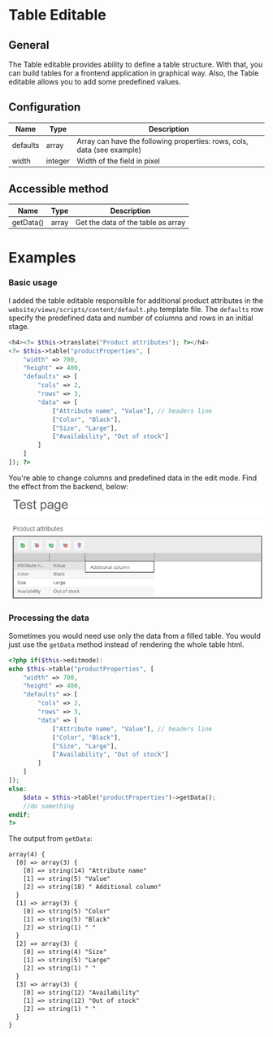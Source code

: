 # Table Editable

## General

The Table editable provides ability to define a table structure.
With that, you can build tables for a frontend application in graphical way. 
Also, the Table editable allows you to add some predefined values.

## Configuration

| Name     | Type    | Description                                                             |
|----------|---------|-------------------------------------------------------------------------|
| defaults | array   | Array can have the following properties: rows, cols, data (see example) |
| width    | integer | Width of the field in pixel                                             |

## Accessible method

| Name      | Type  | Description                        |
|-----------|-------|------------------------------------|
| getData() | array | Get the data of the table as array |

# Examples

### Basic usage

I added the table editable responsible for additional product attributes in the `website/views/scripts/content/default.php` template file. 
The `defaults` row specify the predefined data and number of columns and rows in an initial stage. 

```php
<h4><?= $this->translate("Product attributes"); ?></h4>
<?= $this->table("productProperties", [
    "width" => 700,
    "height" => 400,
    "defaults" => [
        "cols" => 2,
        "rows" => 3,
        "data" => [
            ["Attribute name", "Value"], // headers line
            ["Color", "Black"],
            ["Size", "Large"],
            ["Availability", "Out of stock"]
        ]
    ]
]); ?>
```

You're able to change columns and predefined data in the edit mode.
Find the effect from the backend, below:

![Table editable rendered in the editmode](../../img/editables_table_editmode.png)

### Processing the data

Sometimes you would need use only the data from a filled table. 
You would just use the `getData` method instead of rendering the whole table html.

```php
<?php if($this->editmode):
echo $this->table("productProperties", [
    "width" => 700,
    "height" => 400,
    "defaults" => [
        "cols" => 2,
        "rows" => 3,
        "data" => [
            ["Attribute name", "Value"], // headers line
            ["Color", "Black"],
            ["Size", "Large"],
            ["Availability", "Out of stock"]
        ]
    ]
]);
else:
    $data = $this->table("productProperties")->getData();
    //do something
endif;
?>
```


The output from `getData`:

```
array(4) {
  [0] => array(3) {
    [0] => string(14) "Attribute name"
    [1] => string(5) "Value"
    [2] => string(18) " Additional column"
  }
  [1] => array(3) {
    [0] => string(5) "Color"
    [1] => string(5) "Black"
    [2] => string(1) " "
  }
  [2] => array(3) {
    [0] => string(4) "Size"
    [1] => string(5) "Large"
    [2] => string(1) " "
  }
  [3] => array(3) {
    [0] => string(12) "Availability"
    [1] => string(12) "Out of stock"
    [2] => string(1) " "
  }
}
```